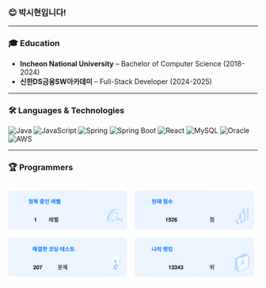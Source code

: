 ### 😊 박시현입니다!

---

### 🎓 Education  
- **Incheon National University** – Bachelor of Computer Science (2018-2024)  
- **신한DS금융SW아카데미** – Full-Stack Developer (2024-2025)  

---

### 🛠 Languages & Technologies
![Java](https://img.shields.io/badge/Java-007396?style=flat&logo=java&logoColor=white)
![JavaScript](https://img.shields.io/badge/JavaScript-ffffff?style=flat&logo=javascript&logoColor=F7DF1E)
![Spring](https://img.shields.io/badge/Spring-6DB33F?style=flat&logo=spring&logoColor=white)
![Spring Boot](https://img.shields.io/badge/Spring%20Boot-6DB33F?style=flat&logo=springboot&logoColor=white)
![React](https://img.shields.io/badge/React-61DAFB?style=flat&logo=react&logoColor=black)
![MySQL](https://img.shields.io/badge/MySQL-4479A1?style=flat&logo=mysql&logoColor=white)
![Oracle](https://img.shields.io/badge/Oracle-F80000?style=flat&logo=oracle&logoColor=white)
![AWS](https://img.shields.io/badge/AWS-232F3E?style=flat&logo=amazonaws&logoColor=white)

---

### 🏆 Programmers
![Programmers Badge](https://raw.githubusercontent.com/ParkSiBang/Programmers_Badge_Generator/main/result/result.svg)

